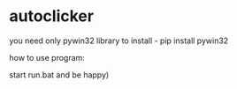 # autoclicker

you need only pywin32 library to install - pip install pywin32

how to use program:

start run.bat and be happy)
